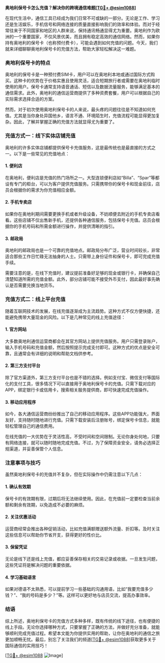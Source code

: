 **奥地利保号卡怎么充值？解决你的跨境通信难题[[TG💪+ @esim1088](https://t.me/s/esim1088)]**

在现代生活中，通信工具已经成为我们日常不可或缺的一部分。无论是工作、学习还是生活娱乐，手机信号和网络连接的质量直接影响我们的效率和体验。而对于经常往来于不同国家和地区的人群来说，保持通讯畅通显得尤为重要。奥地利作为欧洲的一个重要国家，不仅风景优美，而且拥有稳定高效的通信网络。然而，如果你持有奥地利的保号卡（也称预付费卡），可能会遇到如何充值的问题。今天，我们就来详细聊聊奥地利保号卡的充值方法，帮助大家轻松解决这一难题。

### 奥地利保号卡的特点

奥地利的保号卡是一种预付费SIM卡，用户可以在奥地利本地或通过国际方式购买。这种卡的优势在于价格实惠且使用灵活，适合短期旅行者或需要在奥地利临时使用的用户。保号卡通常支持语音通话、短信以及数据流量服务，能够满足基本的通信需求。此外，奥地利的通信运营商提供了多种资费套餐，用户可以根据自己的实际需求选择合适的方案。

然而，对于初次使用奥地利保号卡的人来说，最头疼的问题往往是不知道如何充值。尤其是当你身处异国他乡，语言不通、环境陌生时，充值流程可能显得更加复杂。因此，了解并掌握正确的充值方法就显得尤为重要了。

### 充值方式一：线下实体店铺充值

奥地利的许多实体店铺都提供保号卡充值服务，这是最传统也是最直接的方式之一。以下是一些常见的充值地点：

#### 1. 便利店
在奥地利，便利店是充值的热门场所之一。大型连锁便利店如“Billa”、“Spar”等都设有专门的柜台，可以为客户提供充值服务。只需携带你的保号卡和现金前往，店员会根据你的需求为你充值相应金额。

#### 2. 手机专卖店
如果你在奥地利期间需要更换手机或者升级设备，不妨顺便去附近的手机专卖店看看。这些店铺不仅出售新手机，还提供各种通信服务，包括保号卡充值。店员会根据你的手机号码和所需金额进行操作，并提供清晰的指引。

#### 3. 邮政局
奥地利的邮政局也是一个可靠的充值地点。邮政局分布广泛，营业时间较长，非常适合那些工作日忙碌无法抽身的人士。只需带上身份证件和保号卡，即可完成充值手续。

需要注意的是，在线下充值时，建议提前准备好足够的现金或银行卡，并确保自己清楚知道所需的充值金额。此外，部分店铺可能不接受外币支付，因此最好事先确认是否需要兑换当地货币。

### 充值方式二：线上平台充值

随着互联网技术的发展，在线充值逐渐成为主流趋势。这种方式不仅方便快捷，还能避免携带大量现金的风险。以下是几种常见的线上充值途径：

#### 1. 官方网站
大多数奥地利通信运营商都会在其官方网站上提供充值服务。用户只需登录账户，输入手机号码和充值金额，然后按照提示完成支付即可。这种方式的优点是安全可靠，且通常会有详细的说明和帮助文档供参考。

#### 2. 第三方支付平台
除了官方渠道外，第三方支付平台也是不错的选择。例如支付宝、微信支付等国际化的支付工具，很多情况下可以直接用于奥地利保号卡的充值。只需下载对应的APP，绑定银行卡或信用卡，搜索相关服务提供商，即可快速完成充值操作。

#### 3. 移动应用程序
如今，各大通信运营商纷纷推出了自己的移动应用程序。这些APP功能强大，界面友好，支持随时随地进行充值。只需下载安装后注册账号，绑定保号卡信息，就能轻松管理自己的通信费用。

在线充值的一大优势在于灵活性高，不受时间和空间限制。无论你身处何地，只要有网络连接，就可以随时随地完成充值。不过，为了保障资金安全，请务必选择正规渠道，并妥善保管个人信息。

### 注意事项与技巧

虽然奥地利保号卡的充值并不复杂，但在实际操作中仍需注意以下几点：

#### 1. 确认有效期
保号卡的有效期有限，过期后将无法继续使用。因此，在充值前一定要检查当前余额和剩余有效期，以免造成不必要的麻烦。

#### 2. 关注优惠活动
运营商经常会推出各种促销活动，比如充值满额赠送额外流量、折扣等。及时关注这些信息可以帮助你节省开支，获得更好的性价比。

#### 3. 保留凭证
无论是线下还是线上充值，都应妥善保存相关的交易记录或收据。一旦发生问题，这些凭证将是解决问题的重要依据。

#### 4. 学习基础语言
如果对德语不太熟悉，可以提前学习一些基础的沟通用语，比如“我要充值多少钱？”、“我的号码是多少？”等。这样可以更好地与店员交流，提高办事效率。

### 结语

综上所述，奥地利保号卡的充值方式多种多样，既有传统的线下途径，也有便捷的线上手段。无论你选择哪种方式，只要掌握了正确的方法，并做好充分准备，就能够顺利完成充值过程。希望本文能为你提供实用的帮助，让你在奥地利的通信之旅更加顺畅无忧。最后，别忘了关注我们的频道[[TG💪+ @esim1088](https://t.me/s/esim1088)]获取更多关于国际通信的实用技巧！

[[TG💪+ @esim1088](https://t.me/s/esim1088) ![Image](https://i.postimg.cc/4NQfJmqS/Snipaste-2025-05-13-00-14-12.png)]